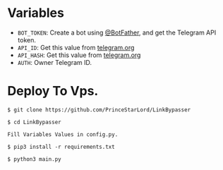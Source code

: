 # Variables

* `BOT_TOKEN`: Create a bot using [@BotFather](https://telegram.dog/BotFather), and get the Telegram API token.
* `API_ID`: Get this value from [telegram.org](https://my.telegram.org/apps)
* `API_HASH`: Get this value from [telegram.org](https://my.telegram.org/apps)
* `AUTH`: Owner Telegram ID.

# Deploy To Vps.

```$ git clone https://github.com/PrinceStarLord/LinkBypasser```

```$ cd LinkBypasser```

```Fill Variables Values in config.py.```

```$ pip3 install -r requirements.txt```

```$ python3 main.py```
